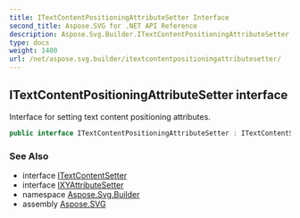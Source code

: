 ```yaml
---
title: ITextContentPositioningAttributeSetter Interface
second_title: Aspose.SVG for .NET API Reference
description: Aspose.Svg.Builder.ITextContentPositioningAttributeSetter interface. Interface for setting text content positioning attributes
type: docs
weight: 1400
url: /net/aspose.svg.builder/itextcontentpositioningattributesetter/
---
```

## ITextContentPositioningAttributeSetter interface

Interface for setting text content positioning attributes.

```csharp
public interface ITextContentPositioningAttributeSetter : ITextContentSetter, IXYAttributeSetter
```

### See Also

* interface [ITextContentSetter](../itextcontentsetter/)
* interface [IXYAttributeSetter](../ixyattributesetter/)
* namespace [Aspose.Svg.Builder](../../aspose.svg.builder/)
* assembly [Aspose.SVG](../../)
